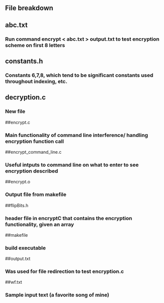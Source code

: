 ## File breakdown

## abc.txt
### Run command encrypt < abc.txt > output.txt to test encryption scheme on first 8 letters 

## constants.h
### Constants 6,7,8, which tend to be significant constants used throughout indexing, etc.

## decryption.c
### New file 

##encrypt.c
### Main functionality of command line interference/ handling encryption function call

##encrypt_command_line.c 
### Useful intputs to command line on what to enter to see encryption described 

##encrypt.o
### Output file from makefile

##flipBits.h
### header file in encryptC that contains the encryption functionality, given an array 

##makefile
### build executable 

##output.txt
### Was used for file redirection to test encryption.c

##wf.txt
### Sample input text (a favorite song of mine)
